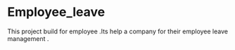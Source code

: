 # Employee_leave
This project build for employee .Its help a company for their employee  leave management .
